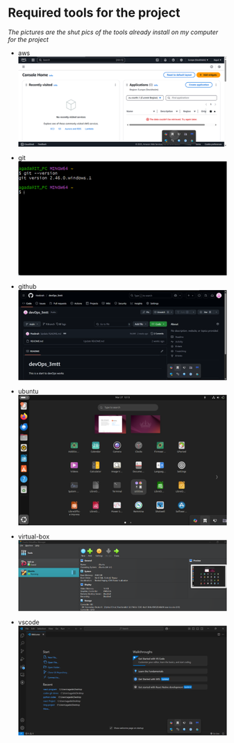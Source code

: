 # Required tools for the project

<em>The pictures are the shut pics of the tools already install on my computer for the project</em>

 - aws
![aws account setup](image/aws.png "San Juan Mountains")

- git
![aws account setup](image/git-pics.png "San Juan Mountains")

- github
![aws account setup](image/github-pics.png "San Juan Mountains")

- ubuntu
![aws account setup](image/ubuntu-os.png "San Juan Mountains")

- virtual-box
![aws account setup](image/virtual-box.jpg "San Juan Mountains")

- vscode
![aws account setup](image/vscode-pics.jpg "San Juan Mountains") 

